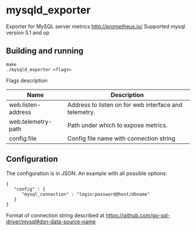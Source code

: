 # mysqld_exporter

Exporter for MySQL server metrics http://prometheus.io/
Supported mysql version 5.1 and up

## Building and running

    make
    ./mysqld_exporter <flags>

Flags description

Name               | Description
-------------------|------------
web.listen-address | Address to listen on for web interface and telemetry.
web.telemetry-path | Path under which to expose metrics.
config.file        | Config file name with connection string

## Configuration
The configuration is in JSON. An example with all possible options:
```
{
   "config" : {
      "mysql_connection" : "login:password@host/dbname"
   }
}
```

Format of connection string described at https://github.com/go-sql-driver/mysql#dsn-data-source-name
